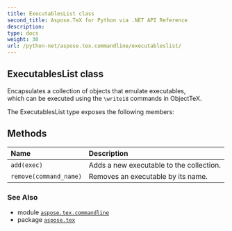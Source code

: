 ```yaml
---
title: ExecutablesList class
second_title: Aspose.TeX for Python via .NET API Reference
description: 
type: docs
weight: 30
url: /python-net/aspose.tex.commandline/executableslist/
---
```


## ExecutablesList class

Encapsulates a collection of objects that emulate executables,<br/>            which can be executed using the `\write18` commands in ObjectTeX.



The ExecutablesList type exposes the following members:
## Methods
| Name | Description |
| :- | :- |
| `add(exec)` | Adds a new executable to the collection. |
| `remove(command_name)` | Removes an executable by its name. |

### See Also

* module [`aspose.tex.commandline`](/tex/python-net/aspose.tex.commandline/)
* package [`aspose.tex`](/tex/python-net/)

